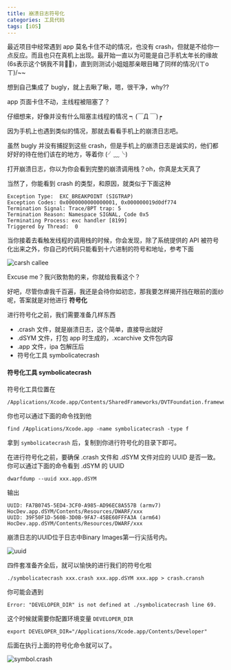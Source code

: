 ```yaml
---
title: 崩溃日志符号化
categories: 工具代码
tags: [iOS]
---
```


最近项目中经常遇到 app 莫名卡住不动的情况，也没有 crash，但就是不给你一点反应。而且也只在真机上出现。最开始一直以为可能是自己手机太年长的缘故(6s表示这个锅我不背🙅‍♂️)，直到则测试小姐姐那亲眼目睹了同样的情况/(ㄒoㄒ)/~~

<!-- more -->

想到自己集成了 bugly，就上去瞅了瞅，嗯，很干净，why??

app 页面卡住不动，主线程被阻塞了？

仔细想来，好像并没有什么阻塞主线程的情况 ┑(￣Д ￣)┍

因为手机上也遇到类似的情况，那就去看看手机上的崩溃日志吧。

虽然 bugly 并没有捕捉到这些 crash，但是手机上的崩溃日志是诚实的，他们都好好的待在他们该在的地方，等着你 (╯﹏╰)

打开崩溃日志，你以为你会看到完整的崩溃调用栈？oh，你真是太天真了

当然了，你能看到 crash 的类型，和原因，就类似于下面这种 

```
Exception Type:  EXC_BREAKPOINT (SIGTRAP)
Exception Codes: 0x0000000000000001, 0x000000019d0df774
Termination Signal: Trace/BPT trap: 5
Termination Reason: Namespace SIGNAL, Code 0x5
Terminating Process: exc handler [8199]
Triggered by Thread:  0
```

当你接着去看触发线程的调用栈的时候，你会发现，除了系统提供的 API 被符号化出来之外，你自己的代码只能看到十六进制的符号和地址，参考下面

![carsh callee](https://i.loli.net/2019/04/10/5cadcea9b1a63.jpg)


Excuse me？我兴致勃勃的来，你就给我看这个？

好吧，尽管你虐我千百遍，我还是会待你如初恋，那我要怎样揭开挡在眼前的面纱呢，答案就是对他进行 **符号化**

进行符号化之前，我们需要准备几样东西

* .crash 文件，就是崩溃日志，这个简单，直接导出就好
* .dSYM 文件，打包 app 时生成的，.xcarchive 文件包内容
* .app 文件，ipa 包解压后
* 符号化工具 symbolicatecrash

#### 符号化工具 symbolicatecrash

符号化工具位置在

```
/Applications/Xcode.app/Contents/SharedFrameworks/DVTFoundation.framework/Versions/A/Resources/symbolicatecrash
```

你也可以通过下面的命令找到他

```
find /Applications/Xcode.app -name symbolicatecrash -type f
```

拿到 `symbolicatecrash` 后，复制到你进行符号化的目录下即可。

在进行符号化之前，要确保 .crash 文件和 .dSYM 文件对应的 UUID 是否一致。你可以通过下面的命令看到 .dSYM 的 UUID

```
dwarfdump --uuid xxx.app.dSYM
```

输出

```
UUID: FA7B0745-5ED4-3CF0-A985-AD96EC8A557B (armv7) HocDev.app.dSYM/Contents/Resources/DWARF/xxx
UUID: 39F50F1D-560B-3D0B-9FA7-45BE60FFFA3A (arm64) HocDev.app.dSYM/Contents/Resources/DWARF/xxx
```

崩溃日志的UUID位于日志中Binary Images第一行尖括号内。

![uuid](https://i.loli.net/2019/04/10/5cadcf31c8404.jpg)

四件套准备齐全后，就可以愉快的进行我们的符号化啦

```
./symbolicatecrash xxx.crash xxx.app.dSYM xxx.app > crash.cransh
```

你可能会遇到 

```
Error: "DEVELOPER_DIR" is not defined at ./symbolicatecrash line 69.
```

这个时候就需要你配置环境变量 `DEVELOPER_DIR`

```
export DEVELOPER_DIR="/Applications/Xcode.app/Contents/Developer"
```

后面在执行上面的符号化命令就可以了。

![symbol.crash](https://i.loli.net/2019/04/10/5cadcf345eeac.jpg)